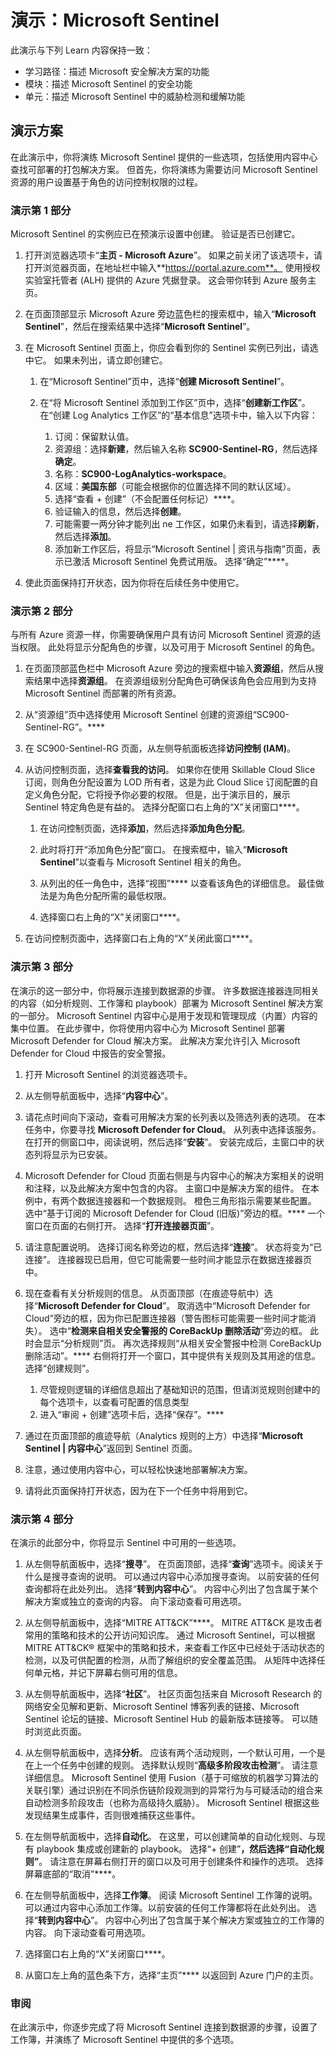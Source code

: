 <!---
---
Demo: Title: 'Microsoft Sentinel' Learning Path/Module/Title: '学习路径：描述 Microsoft 安全性解决方案的功能；模块 3：描述 Microsoft Sentinel 的安全性功能；第 3 单元：描述 Microsoft Sentinel 中的威胁检测和缓解功能'
---
--->

# 演示：Microsoft Sentinel

此演示与下列 Learn 内容保持一致：

- 学习路径：描述 Microsoft 安全解决方案的功能
- 模块：描述 Microsoft Sentinel 的安全功能
- 单元：描述 Microsoft Sentinel 中的威胁检测和缓解功能

## 演示方案

在此演示中，你将演练 Microsoft Sentinel 提供的一些选项，包括使用内容中心查找可部署的打包解决方案。  但首先，你将演练为需要访问 Microsoft Sentinel 资源的用户设置基于角色的访问控制权限的过程。

### 演示第 1 部分

Microsoft Sentinel 的实例应已在预演示设置中创建。 验证是否已创建它。

1. 打开浏览器选项卡“**主页 - Microsoft Azure**”。  如果之前关闭了该选项卡，请打开浏览器页面，在地址栏中输入**https://portal.azure.com**。 使用授权实验室托管者 (ALH) 提供的 Azure 凭据登录。  这会带你转到 Azure 服务主页。

1. 在页面顶部显示 Microsoft Azure 旁边蓝色栏的搜索框中，输入“**Microsoft Sentinel**”，然后在搜索结果中选择“**Microsoft Sentinel**”。  

1. 在 Microsoft Sentinel 页面上，你应会看到你的 Sentinel 实例已列出，请选中它。  如果未列出，请立即创建它。
    1. 在“Microsoft Sentinel”页中，选择“**创建 Microsoft Sentinel**”。

    1. 在“将 Microsoft Sentinel 添加到工作区”页中，选择“**创建新工作区**”。 在“创建 Log Analytics 工作区”的“基本信息”选项卡中，输入以下内容：
        1. 订阅：保留默认值。
        1. 资源组：选择**新建**，然后输入名称 **SC900-Sentinel-RG**，然后选择**确定**。
        1. 名称：**SC900-LogAnalytics-workspace**。
        1. 区域：**美国东部**（可能会根据你的位置选择不同的默认区域）。
        1. 选择“查看 + 创建”（不会配置任何标记）****。
        1. 验证输入的信息，然后选择**创建**。
        1. 可能需要一两分钟才能列出 ne 工作区，如果仍未看到，请选择**刷新**，然后选择**添加**。
        1. 添加新工作区后，将显示“Microsoft Sentinel | 资讯与指南”页面，表示已激活 Microsoft Sentinel 免费试用版。  选择“确定”****。

1. 使此页面保持打开状态，因为你将在后续任务中使用它。

### 演示第 2 部分

与所有 Azure 资源一样，你需要确保用户具有访问 Microsoft Sentinel 资源的适当权限。 此处将显示分配角色的步骤，以及可用于 Microsoft Sentinel 的角色。  

1. 在页面顶部蓝色栏中 Microsoft Azure 旁边的搜索框中输入**资源组**，然后从搜索结果中选择**资源组**。 在资源组级别分配角色可确保该角色会应用到为支持 Microsoft Sentinel 而部署的所有资源。

1. 从“资源组”页中选择使用 Microsoft Sentinel 创建的资源组“SC900-Sentinel-RG”。****

1. 在 SC900-Sentinel-RG 页面，从左侧导航面板选择**访问控制 (IAM)**。

1. 从访问控制页面，选择**查看我的访问**。  如果你在使用 Skillable Cloud Slice 订阅，则角色分配设置为 LOD 所有者，这是为此 Cloud Slice 订阅配置的自定义角色分配，它将授予你必要的权限。 但是，出于演示目的，展示 Sentinel 特定角色是有益的。  选择分配窗口右上角的“X”关闭窗口****。

    1. 在访问控制页面，选择**添加**，然后选择**添加角色分配**。

    1. 此时将打开“添加角色分配”窗口。  在搜索框中，输入“**Microsoft Sentinel**”以查看与 Microsoft Sentinel 相关的角色。
    1. 从列出的任一角色中，选择“视图”**** 以查看该角色的详细信息。  最佳做法是为角色分配所需的最低权限。  

    1. 选择窗口右上角的“X”关闭窗口****。

1. 在访问控制页面中，选择窗口右上角的“X”关闭此窗口****。

### 演示第 3 部分

在演示的这一部分中，你将展示连接到数据源的步骤。 许多数据连接器连同相关的内容（如分析规则、工作簿和 playbook）部署为 Microsoft Sentinel 解决方案的一部分。 Microsoft Sentinel 内容中心是用于发现和管理现成（内置）内容的集中位置。 在此步骤中，你将使用内容中心为 Microsoft Sentinel 部署 Microsoft Defender for Cloud 解决方案。  此解决方案允许引入 Microsoft Defender for Cloud 中报告的安全警报。

1. 打开 Microsoft Sentinel 的浏览器选项卡。

1. 从左侧导航面板中，选择“**内容中心**”。

1. 请花点时间向下滚动，查看可用解决方案的长列表以及筛选列表的选项。  在本任务中，你要寻找 **Microsoft Defender for Cloud**。  从列表中选择该服务。  在打开的侧窗口中，阅读说明，然后选择“**安装**”。  安装完成后，主窗口中的状态列将显示为已安装。

1. Microsoft Defender for Cloud 页面右侧是与内容中心的解决方案相关的说明和注释，以及此解决方案中包含的内容。  主窗口中是解决方案的组件。  在本例中，有两个数据连接器和一个数据规则。 橙色三角形指示需要某些配置。 选中“基于订阅的 Microsoft Defender for Cloud (旧版)”旁边的框。****  一个窗口在页面的右侧打开。  选择“**打开连接器页面**”。

1. 请注意配置说明。  选择订阅名称旁边的框，然后选择“**连接**”。  状态将变为“已连接”。  连接器现已启用，但它可能需要一些时间才能显示在数据连接器页中。  

1. 现在查看有关分析规则的信息。  从页面顶部（在痕迹导航中）选择“**Microsoft Defender for Cloud**”。 取消选中“Microsoft Defender for Cloud”旁边的框，因为你已配置连接器（警告图标可能需要一些时间才能消失）。 选中“**检测来自相关安全警报的 CoreBackUp 删除活动**”旁边的框。  此时会显示“分析规则”页。  再次选择规则“从相关安全警报中检测 CoreBackUp 删除活动”。**** 右侧将打开一个窗口，其中提供有关规则及其用途的信息。  选择“创建规则”。  
    1. 尽管规则逻辑的详细信息超出了基础知识的范围，但请浏览规则创建中的每个选项卡，以查看可配置的信息类型
    1. 进入“审阅 + 创建”选项卡后，选择“保存”。****

1. 通过在页面顶部的痕迹导航（Analytics 规则的上方）中选择“**Microsoft Sentinel | 内容中心**”返回到 Sentinel 页面。

1. 注意，通过使用内容中心，可以轻松快速地部署解决方案。

1. 请将此页面保持打开状态，因为在下一个任务中将用到它。

### 演示第 4 部分

在演示的此部分中，你将显示 Sentinel 中可用的一些选项。

1. 从左侧导航面板中，选择“**搜寻**”。  在页面顶部，选择“**查询**”选项卡。阅读关于什么是搜寻查询的说明。 可以通过内容中心添加搜寻查询。 以前安装的任何查询都将在此处列出。 选择“**转到内容中心**”。  内容中心列出了包含属于某个解决方案或独立的查询的内容。  向下滚动查看可用选项。

1. 从左侧导航面板中，选择“MITRE ATT&CK”****。  MITRE ATT&CK 是攻击者常用的策略和技术的公开访问知识库。 通过 Microsoft Sentinel，可以根据 MITRE ATT&CK® 框架中的策略和技术，来查看工作区中已经处于活动状态的检测，以及可供配置的检测，从而了解组织的安全覆盖范围。  从矩阵中选择任何单元格，并记下屏幕右侧可用的信息。  

1. 从左侧导航面板中，选择“**社区**”。 社区页面包括来自 Microsoft Research 的网络安全见解和更新、Microsoft Sentinel 博客列表的链接、Microsoft Sentinel 论坛的链接、Microsoft Sentinel Hub 的最新版本链接等。 可以随时浏览此页面。

1. 从左侧导航面板中，选择**分析**。  应该有两个活动规则，一个默认可用，一个是在上一个任务中创建的规则。 选择默认规则“**高级多阶段攻击检测**”。  请注意详细信息。  Microsoft Sentinel 使用 Fusion（基于可缩放的机器学习算法的关联引擎）通过识别在不同杀伤链阶段观测到的异常行为与可疑活动的组合来自动检测多阶段攻击（也称为高级持久威胁）。 Microsoft Sentinel 根据这些发现结果生成事件，否则很难捕获这些事件。

1. 在左侧导航面板中，选择**自动化**。  在这里，可以创建简单的自动化规则、与现有 playbook 集成或创建新的 playbook。  选择“+ 创建”****，然后选择“自动化规则”****。  请注意在屏幕右侧打开的窗口以及可用于创建条件和操作的选项。  选择屏幕底部的“取消”****。

1. 在左侧导航面板中，选择**工作簿**。 阅读 Microsoft Sentinel 工作簿的说明。  可以通过内容中心添加工作簿。以前安装的任何工作簿都将在此处列出。 选择“**转到内容中心**”。  内容中心列出了包含属于某个解决方案或独立的工作簿的内容。 向下滚动查看可用选项。

1. 选择窗口右上角的“X”关闭窗口****。

1. 从窗口左上角的蓝色条下方，选择“主页”**** 以返回到 Azure 门户的主页。  

### 审阅

在此演示中，你逐步完成了将 Microsoft Sentinel 连接到数据源的步骤，设置了工作簿，并演练了 Microsoft Sentinel 中提供的多个选项。
